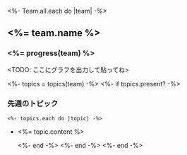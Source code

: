 <%- Team.all.each do |team| -%>
## <%= team.name %>

### <%= progress(team) %>

<TODO: ここにグラフを出力して貼ってね>

  <%- topics = topics(team) -%>
  <%- if topics.present? -%>
### 先週のトピック

    <%- topics.each do |topic| -%>
- <%= topic.content %>

    <%- end -%>
  <%- end -%>
<%- end -%>
